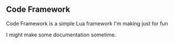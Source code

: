## Code Framework

Code Framework is a simple Lua framework I'm making just for fun

I might make some documentation sometime.
